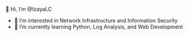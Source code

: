 👋 Hi, I’m @IzayaLC
  
- 👀 I’m interested in Network Infrastructure and Information Security 
- 🌱 I’m currently learning Python, Log Analysis, and Web Development
  


<!---
IzayaLC/IzayaLC is a ✨ special ✨ repository because its `README.md` (this file) appears on your GitHub profile.
You can click the Preview link to take a look at your changes.
--->
